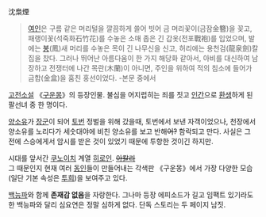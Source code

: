 沈梟煙

> [여인](%EC%97%AC%EC%9D%B8.md)은 구름 같은 머리털을 깔끔하게 쓸어 빗어 금 머리꽃이(금잠金簪)을 꽂고,
패랭이꽃(석죽화石竹花)를 수놓은 소매 좁은 긴 갑옷(전포戰袍)를 입었으며, 발에는
[봉](%EB%B4%89%ED%99%A9.md)(鳳)새 머리를 수놓은 목이 긴 나무신을 신고, 허리에는 용천검(龍泉劍)칼집을 찼다.
그러나 뛰어난 아름다움이 한 가지 해당화 같아서, 아비를 대신하여 남장하고 전쟁터에 나간 목란(木蘭)이 아니면, 주인을 위하여 적의 침소에
들어가 금합(金盒)을 훔친 홍선이었다. -본문 중에서

[고전소설](%EA%B3%A0%EC%A0%84%EC%86%8C%EC%84%A4.md)
《[구운몽](%EA%B5%AC%EC%9A%B4%EB%AA%BD.md)》의 등장인물. 불심을 어지럽히는 죄를 짓고
[인간](%EC%9D%B8%EA%B0%84.md)으로 [환생](%ED%99%98%EC%83%9D.md)하게 된 팔선녀 중 한
명이다.

[양소유](%EC%96%91%EC%86%8C%EC%9C%A0.md)가 [장군](%EC%9E%A5%EA%B5%B0.md)이 되어
[토번](%ED%86%A0%EB%B2%88.md) 정벌을 위해 갔을때, 토번에서 보낸 자객이었으나, 천장에서 양소유를 노리다가
세숫대야에 비친 양소유를 보고 반해<del>어?</del> 함락되고 만다. 사실은 그 전에 스승에게서 암시를 받은 것이 있었기 때문에 투항한
것이긴 하지만.

시대를 앞서간 [쿠노이치](%EC%BF%A0%EB%85%B8%EC%9D%B4%EC%B9%98.md) 계열
[히로인](%ED%9E%88%EB%A1%9C%EC%9D%B8.md).
<del>[아칼리](%EC%95%84%EC%B9%BC%EB%A6%AC.md)</del>  
그 때문인지 현재 여러 [동인](%EB%8F%99%EC%9D%B8.md)들이 만들어내는 각색판 《구운몽》에서 가장 다양한 모습(일단
기본 속성은 [투희](%ED%88%AC%ED%9D%AC.md))을 보여주고 있다.

[백능파](%EB%B0%B1%EB%8A%A5%ED%8C%8C.md)와 함께 **존재감 없음**을 자랑한다. 그나마 등장 에피소드가 길고
임팩트 있기라도 한 백능파와 달리 심요연은 정말 심하게 없다. 단독 스토리는 두 페이지 남짓.

